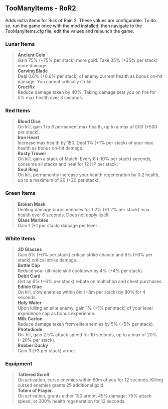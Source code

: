 ## TooManyItems - RoR2
Adds extra items for Risk of Rain 2.
These values are configurable. To do so, run the game once with the mod installed, then navigate to the TooManyItems.cfg file, edit the values and relaunch the game.

### Lunar Items
> **Ancient Coin**  
> Gain 75% (+75% per stack) more gold. Take 35% (+35% per stack) more damage.  
> **Carving Blade**  
> Deal 0.6% (+0.6% per stack) of enemy current health as bonus on-hit damage. You cannot critically strike.  
> **Crucifix**  
> Reduce damage taken by 40%. Taking damage sets you on fire for 5% max health over 3 seconds.  

### Red Items
> **Blood Dice**  
> On kill, gain 1 to 6 permanent max health, up to a max of 500 (+500 per stack).  
> **Iron Heart**  
> Increase max health by 150. Deal 1% (+1% per stack) of your max health as bonus on-hit damage.  
> **Rusty Trowel**  
> On kill, gain a stack of Mulch. Every 8 (-10% per stack) seconds, consume all stacks and heal for 12 HP per stack.  
> **Soul Ring**  
> On kill, permanently increase your health regeneration by 0.2 health, up to a maximum of 20 (+20 per stack).  

### Green Items
> **Broken Mask**  
> Dealing damage burns enemies for 1.2% (+1.2% per stack) max health over 6 seconds. Does not apply itself.  
> **Glass Marbles**  
> Gain 1 (+1 per stack) damage per level.  

### White Items
> **3D Glasses**  
> Gain 6% (+6% per stack) critical strike chance and 6% (+6% per stack) critical strike damage.  
> **Bottle Cap**  
> Reduce your ultimate skill cooldown by 4% (+4% per stack).  
> **Debit Card**  
> Get an 6% (+6% per stack) rebate on multishop and chest purchases.  
> **Edible Glue**  
> On kill, slow enemies within 8m (+8m per stack) by 80% for 4 seconds.  
> **Holy Water**  
> Upon killing an elite enemy, gain 1% (+1% per stack) of your level experience cap as bonus experience.  
> **Milk Carton**  
> Reduce damage taken from elite enemies by 5% (+5% per stack).  
> **Photodiode**  
> On-hit, gain 2.5% attack speed for 10 seconds, up to a max of 20% (+20% per stack).  
> **Rubber Ducky**  
> Gain 3 (+3 per stack) armor.  

### Equipment
> **Tattered Scroll**  
> On activation, curse enemies within 60m of you for 12 seconds. Killing cursed enemies grants 25 additional gold.  
> **Totem of Prayer**  
> On activation, grants either 100 armor, 45% damage, 75% attack speed, or 300% health regeneration for 12 seconds.  